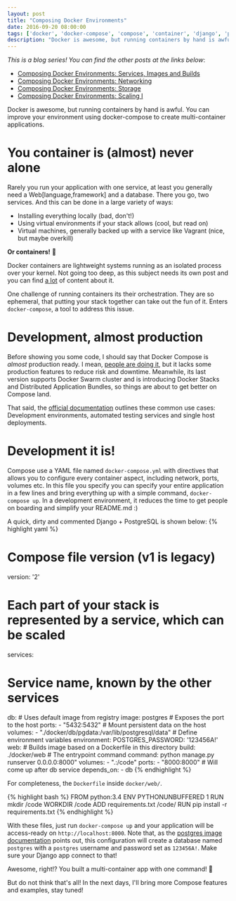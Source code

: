 ```yaml
---
layout: post
title: "Composing Docker Environments"
date: 2016-09-20 08:00:00
tags: ['docker', 'docker-compose', 'compose', 'container', 'django', 'postgres']
description: "Docker is awesome, but running containers by hand is awful. You can improve your environment using docker-compose to create multi-container applications."
---
```


*This is a blog series! You can find the other posts at the links below*:

- [Composing Docker Environments: Services, Images and Builds](http://deployeveryday.com/2016/09/21/composing-docker-environments-services-images-builds.html)
- [Composing Docker Environments: Networking](http://deployeveryday.com/2016/09/22/composing-docker-environments-networking.html)
- [Composing Docker Environments: Storage](http://deployeveryday.com/2016/09/26/composing-docker-environments-storage.html)
- [Composing Docker Environments: Scaling I](http://deployeveryday.com/2016/09/28/composing-docker-environments-scale.html)

Docker is awesome, but running containers by hand is awful. You can improve your environment using docker-compose to create multi-container applications.

# You container is (almost) never alone
Rarely you run your application with one service, at least you generally need a Web[language,framework] and a database. There you go, two services. And this can be done in a large variety of ways:

- Installing everything locally (bad, don't!)
- Using virtual environments if your stack allows (cool, but read on)
- Virtual machines, generally backed up with a service like Vagrant (nice, but maybe overkill)

**Or containers!** :whale:

Docker containers are lightweight systems running as an isolated process over your kernel. Not going too deep, as this subject needs its own post and you can find [a lot](https://www.google.com.br/?q=docker) of content about it.

One challenge of running containers its their orchestration. They are so ephemeral, that putting your stack together can take out the fun of it. Enters `docker-compose`, a tool to address this issue.

# Development, almost production
Before showing you some code, I should say that Docker Compose is *almost* production ready. I mean, [people are doing it](https://github.com/docker/compose/issues/1264#issuecomment-93604915), but it lacks some production features to reduce risk and downtime. Meanwhile, its last version supports Docker Swarm cluster and is introducing Docker Stacks and Distributed Application Bundles, so things are about to get better on Compose land.

That said, the [official documentation](https://docs.docker.com/compose/) outlines these common use cases: Development environments, automated testing services and single host deployments.

# Development it is!
Compose use a YAML file named `docker-compose.yml` with directives that allows you to configure every container aspect, including network, ports, volumes etc. In this file you specify you can specify your entire application in a few lines and bring everything up with a simple command, `docker-compose up`. In a development environment, it reduces the time to get people on boarding and simplify your README.md :)

A quick, dirty and commented Django + PostgreSQL is shown below:
{% highlight yaml %}
# Compose file version (v1 is legacy)
version: '2'
# Each part of your stack is represented by a service, which can be scaled
services:
  # Service name, known by the other services
  db:
    # Uses default image from registry
    image: postgres
    # Exposes the port to the host
    ports:
      - "5432:5432"
    # Mount persistent data on the host
    volumes:
      - "./docker/db/pgdata:/var/lib/postgresql/data"
    # Define environment variables
    environment:
      POSTGRES_PASSWORD: '123456A!'
  web:
    # Builds image based on a Dockerfile in this directory
    build: ./docker/web
    # The entrypoint command
    command: python manage.py runserver 0.0.0.0:8000"
    volumes:
      - ".:/code"
    ports:
      - "8000:8000"
    # Will come up after db service
    depends_on:
      - db
{% endhighlight %}

For completeness, the `Dockerfile` inside `docker/web/`.

{% highlight bash %}
FROM python:3.4
ENV PYTHONUNBUFFERED 1
RUN mkdir /code
WORKDIR /code
ADD requirements.txt /code/
RUN pip install -r requirements.txt
{% endhighlight %}

With these files, just run `docker-compose up` and your application will be access-ready on `http://localhost:8000`. Note that, as the [postgres image documentation](https://hub.docker.com/_/postgres/) points out, this configuration will create a database named `postgres` with a `postgres` username and password set as `123456A!`. Make sure your Django app connect to that!

Awesome, right!? You built a multi-container app with one command! :rocket:

But do not think that's all! In the next days, I'll bring more Compose features and examples, stay tuned!
